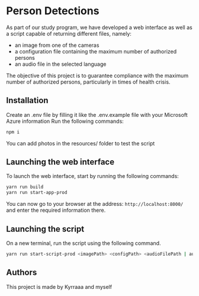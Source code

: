 # Person Detections

As part of our study program, we have developed a web interface as well as a script capable of returning different files, namely:

- an image from one of the cameras
- a configuration file containing the maximum number of authorized persons
- an audio file in the selected language

The objective of this project is to guarantee compliance with the maximum number of authorized persons, particularly in times of health crisis.

## Installation

Create an .env file by filling it like the .env.example file with your Microsoft Azure information
Run the following commands:

```bash
npm i
```

You can add photos in the resources/ folder to test the script

## Launching the web interface

To launch the web interface, start by running the following commands:

```bash
yarn run build
yarn run start-app-prod
```

You can now go to your browser at the address: `http://localhost:8000/` and enter the required information there.

## Launching the script

On a new terminal, run the script using the following command.

```bash
yarn run start-script-prod <imagePath> <configPath> <audioFilePath | audioFilePath  audioFilePath2  ...>
```

## Authors

This project is made by Kyrraaa and myself
